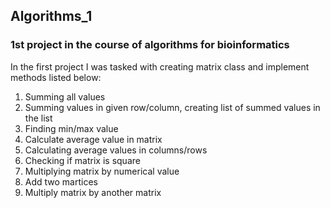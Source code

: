 ## Algorithms_1
### 1st project in the course of algorithms for bioinformatics

In the first project I was tasked with creating matrix class and implement methods listed below:
1. Summing all values
2. Summing values in given row/column, creating list of summed values in the list
3. Finding min/max value
4. Calculate average value in matrix
5. Calculating average values in columns/rows
6. Checking if matrix is square
7. Multiplying matrix by numerical value
8. Add two martices
9. Multiply matrix by another matrix
